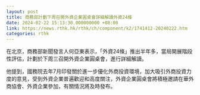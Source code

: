 ```yaml
---
layout: post
title: 商務部計劃下周召開外資企業圓桌會詳細解讀外資24條
date: 2024-02-22 15:13:30.000000000 +08:00
link: https://news.rthk.hk/rthk/ch/component/k2/1741412-20240222.htm
categories: rthk
---
```


在北京，商務部新聞發言人何亞東表示，「外資24條」推出半年多，當局開展階段性評估，計劃於下周三召開外資企業圓桌會，進行詳細解讀。

他提到，國務院去年7月印發關於進一步優化外商投資環境，加大吸引外商投資力度的意見，受到外資企業普遍歡迎和高度關注，外資企業圓桌會將積極邀請在華外商協會、外資企業參加，有關情況將及時發布。
